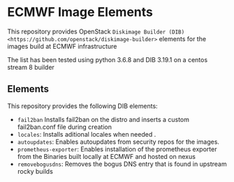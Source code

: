 
# ECMWF Image Elements

This repository provides OpenStack `Diskimage Builder (DIB)
<https://github.com/openstack/diskimage-builder>` elements for the images build at ECMWF infrastructure

The list has been tested using python 3.6.8 and DIB 3.19.1 
on a centos stream 8 builder

## Elements

This repository provides the following DIB elements:

* ``fail2ban`` Installs fail2ban on the distro and inserts a custom fail2ban.conf file during creation
* ``locales``: Installs aditional locales when needed .
* ``autoupdates``: Enables autoupdates from security repos for the images.
* ``prometheus-exporter``: Enables installation of the prometheus exporter from the Binaries built locally at ECMWF and hosted on nexus
* ``removebogusdns``: Removes the bogus DNS entry that is found in upstream rocky builds
